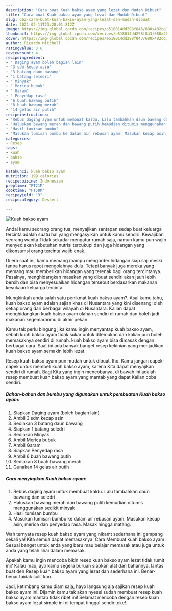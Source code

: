 ```yaml
---
description: "Cara buat Kuah bakso ayam yang lezat dan Mudah Dibuat"
title: "Cara buat Kuah bakso ayam yang lezat dan Mudah Dibuat"
slug: 662-cara-buat-kuah-bakso-ayam-yang-lezat-dan-mudah-dibuat
date: 2021-02-11T23:28:01.812Z
image: https://img-global.cpcdn.com/recipes/e518014dd298f843/680x482cq70/kuah-bakso-ayam-foto-resep-utama.jpg
thumbnail: https://img-global.cpcdn.com/recipes/e518014dd298f843/680x482cq70/kuah-bakso-ayam-foto-resep-utama.jpg
cover: https://img-global.cpcdn.com/recipes/e518014dd298f843/680x482cq70/kuah-bakso-ayam-foto-resep-utama.jpg
author: Ricardo Mitchell
ratingvalue: 3.6
reviewcount: 4
recipeingredient:
- " Daging ayam boleh bagian lain"
- "3 sdm kecap asin"
- "3 batang daun bawang"
- "1 batang seledri"
- " Minyak"
- " Merica bubuk"
- " Garam"
- " Penyedap rasa"
- "6 buah bawang putih"
- "8 buah bawang merah"
- "14 gelas air putih"
recipeinstructions:
- "Rebus daging ayam untuk membuat kaldu. Lalu tambahkan daun bawang dan seledri"
- "Haluskan bawang merah dan bawang putih kemudian ditumis menggunakan sedikit minyak"
- "Hasil tumisan bumbu"
- "Masukan tumisan bumbu ke dalam air rebusan ayam. Masukan kecap asin, merica dan penyedap rasa. Masak hingga matang."
categories:
- Resep
tags:
- kuah
- bakso
- ayam

katakunci: kuah bakso ayam 
nutrition: 199 calories
recipecuisine: Indonesian
preptime: "PT21M"
cooktime: "PT58M"
recipeyield: "3"
recipecategory: Dessert

---
```



![Kuah bakso ayam](https://img-global.cpcdn.com/recipes/e518014dd298f843/680x482cq70/kuah-bakso-ayam-foto-resep-utama.jpg)

Andai kamu seorang orang tua, menyajikan santapan sedap buat keluarga tercinta adalah suatu hal yang mengasyikan untuk kamu sendiri. Kewajiban seorang  wanita Tidak sekadar mengatur rumah saja, namun kamu pun wajib menyediakan kebutuhan nutrisi tercukupi dan juga hidangan yang dikonsumsi orang tercinta wajib enak.

Di era  saat ini, kamu memang mampu mengorder hidangan siap saji meski tanpa harus repot mengolahnya dulu. Tetapi banyak juga mereka yang memang mau memberikan hidangan yang terenak bagi orang tercintanya. Pasalnya, menghidangkan masakan yang dibuat sendiri akan jauh lebih bersih dan bisa menyesuaikan hidangan tersebut berdasarkan makanan kesukaan keluarga tercinta. 



Mungkinkah anda salah satu penikmat kuah bakso ayam?. Asal kamu tahu, kuah bakso ayam adalah sajian khas di Nusantara yang kini disenangi oleh setiap orang dari berbagai wilayah di Nusantara. Kalian dapat menghidangkan kuah bakso ayam olahan sendiri di rumah dan boleh jadi makanan kegemaranmu di akhir pekan.

Kamu tak perlu bingung jika kamu ingin menyantap kuah bakso ayam, sebab kuah bakso ayam tidak sukar untuk ditemukan dan kalian pun boleh memasaknya sendiri di rumah. kuah bakso ayam bisa dimasak dengan berbagai cara. Saat ini ada banyak banget resep kekinian yang menjadikan kuah bakso ayam semakin lebih lezat.

Resep kuah bakso ayam pun mudah untuk dibuat, lho. Kamu jangan capek-capek untuk membeli kuah bakso ayam, karena Kita dapat menyajikan sendiri di rumah. Bagi Kita yang ingin mencobanya, di bawah ini adalah resep membuat kuah bakso ayam yang mantab yang dapat Kalian coba sendiri.

<!--inarticleads1-->

##### Bahan-bahan dan bumbu yang digunakan untuk pembuatan Kuah bakso ayam:

1. Siapkan  Daging ayam (boleh bagian lain)
1. Ambil 3 sdm kecap asin
1. Sediakan 3 batang daun bawang
1. Siapkan 1 batang seledri
1. Sediakan  Minyak
1. Ambil  Merica bubuk
1. Ambil  Garam
1. Siapkan  Penyedap rasa
1. Ambil 6 buah bawang putih
1. Sediakan 8 buah bawang merah
1. Gunakan 14 gelas air putih




<!--inarticleads2-->

##### Cara menyiapkan Kuah bakso ayam:

1. Rebus daging ayam untuk membuat kaldu. Lalu tambahkan daun bawang dan seledri
1. Haluskan bawang merah dan bawang putih kemudian ditumis menggunakan sedikit minyak
1. Hasil tumisan bumbu
1. Masukan tumisan bumbu ke dalam air rebusan ayam. Masukan kecap asin, merica dan penyedap rasa. Masak hingga matang.




Wah ternyata resep kuah bakso ayam yang nikamt sederhana ini gampang sekali ya! Kita semua dapat memasaknya. Cara Membuat kuah bakso ayam Sesuai banget untuk anda yang baru mau belajar memasak atau juga untuk anda yang telah lihai dalam memasak.

Apakah kamu ingin mencoba bikin resep kuah bakso ayam lezat tidak rumit ini? Kalau mau, ayo kamu segera buruan siapkan alat dan bahannya, lantas buat deh Resep kuah bakso ayam yang lezat dan sederhana ini. Benar-benar taidak sulit kan. 

Jadi, ketimbang kamu diam saja, hayo langsung aja sajikan resep kuah bakso ayam ini. Dijamin kamu tak akan nyesel sudah membuat resep kuah bakso ayam mantab tidak ribet ini! Selamat mencoba dengan resep kuah bakso ayam lezat simple ini di tempat tinggal sendiri,oke!.

